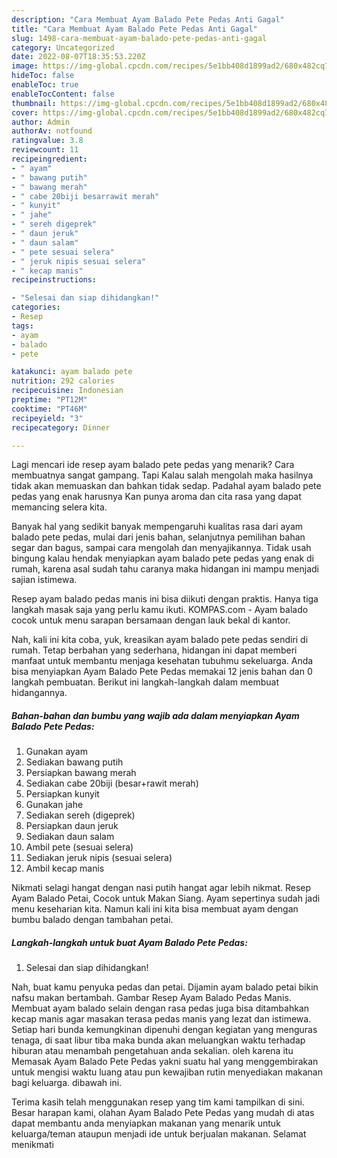 ```yaml
---
description: "Cara Membuat Ayam Balado Pete Pedas Anti Gagal"
title: "Cara Membuat Ayam Balado Pete Pedas Anti Gagal"
slug: 1498-cara-membuat-ayam-balado-pete-pedas-anti-gagal
category: Uncategorized
date: 2022-08-07T18:35:53.220Z
image: https://img-global.cpcdn.com/recipes/5e1bb408d1899ad2/680x482cq70/ayam-balado-pete-pedas-foto-resep-utama.jpg
hideToc: false
enableToc: true
enableTocContent: false
thumbnail: https://img-global.cpcdn.com/recipes/5e1bb408d1899ad2/680x482cq70/ayam-balado-pete-pedas-foto-resep-utama.jpg
cover: https://img-global.cpcdn.com/recipes/5e1bb408d1899ad2/680x482cq70/ayam-balado-pete-pedas-foto-resep-utama.jpg
author: Admin
authorAv: notfound
ratingvalue: 3.8
reviewcount: 11
recipeingredient:
- " ayam"
- " bawang putih"
- " bawang merah"
- " cabe 20biji besarrawit merah"
- " kunyit"
- " jahe"
- " sereh digeprek"
- " daun jeruk"
- " daun salam"
- " pete sesuai selera"
- " jeruk nipis sesuai selera"
- " kecap manis"
recipeinstructions:

- "Selesai dan siap dihidangkan!"
categories:
- Resep
tags:
- ayam
- balado
- pete

katakunci: ayam balado pete 
nutrition: 292 calories
recipecuisine: Indonesian
preptime: "PT12M"
cooktime: "PT46M"
recipeyield: "3"
recipecategory: Dinner

---
```



Lagi mencari ide resep ayam balado pete pedas yang menarik? Cara membuatnya sangat gampang. Tapi Kalau salah mengolah maka hasilnya tidak akan memuaskan dan bahkan tidak sedap. Padahal ayam balado pete pedas yang enak harusnya Kan punya aroma dan cita rasa yang dapat memancing selera kita.


Banyak hal yang sedikit banyak mempengaruhi kualitas rasa dari ayam balado pete pedas, mulai dari jenis bahan, selanjutnya pemilihan bahan segar dan bagus, sampai cara mengolah dan menyajikannya. Tidak usah bingung kalau hendak menyiapkan ayam balado pete pedas yang enak di rumah, karena asal sudah tahu caranya maka hidangan ini mampu menjadi sajian istimewa.

Resep ayam balado pedas manis ini bisa diikuti dengan praktis. Hanya tiga langkah masak saja yang perlu kamu ikuti. KOMPAS.com - Ayam balado cocok untuk menu sarapan bersamaan dengan lauk bekal di kantor.


Nah, kali ini kita coba, yuk, kreasikan ayam balado pete pedas sendiri di rumah. Tetap berbahan yang sederhana, hidangan ini dapat memberi manfaat untuk membantu menjaga kesehatan tubuhmu sekeluarga. Anda bisa menyiapkan Ayam Balado Pete Pedas memakai 12 jenis bahan dan 0 langkah pembuatan. Berikut ini langkah-langkah dalam membuat hidangannya.

<!--inarticleads1-->

##### Bahan-bahan dan bumbu yang wajib ada dalam menyiapkan Ayam Balado Pete Pedas:

1. Gunakan  ayam
1. Sediakan  bawang putih
1. Persiapkan  bawang merah
1. Sediakan  cabe 20biji (besar+rawit merah)
1. Persiapkan  kunyit
1. Gunakan  jahe
1. Sediakan  sereh (digeprek)
1. Persiapkan  daun jeruk
1. Sediakan  daun salam
1. Ambil  pete (sesuai selera)
1. Sediakan  jeruk nipis (sesuai selera)
1. Ambil  kecap manis


Nikmati selagi hangat dengan nasi putih hangat agar lebih nikmat. Resep Ayam Balado Petai, Cocok untuk Makan Siang. Ayam sepertinya sudah jadi menu keseharian kita. Namun kali ini kita bisa membuat ayam dengan bumbu balado dengan tambahan petai. 

<!--inarticleads2-->

##### Langkah-langkah untuk buat Ayam Balado Pete Pedas:


1. Selesai dan siap dihidangkan!

Nah, buat kamu penyuka pedas dan petai. Dijamin ayam balado petai bikin nafsu makan bertambah. Gambar Resep Ayam Balado Pedas Manis. Membuat ayam balado selain dengan rasa pedas juga bisa ditambahkan kecap manis agar masakan terasa pedas manis yang lezat dan istimewa. Setiap hari bunda kemungkinan dipenuhi dengan kegiatan yang menguras tenaga, di saat libur tiba maka bunda akan meluangkan waktu terhadap hiburan atau menambah pengetahuan anda sekalian. oleh karena itu Memasak Ayam Balado Pete Pedas yakni suatu hal yang menggembirakan untuk mengisi waktu luang atau pun kewajiban rutin menyediakan makanan bagi keluarga. dibawah ini. 

Terima kasih telah menggunakan resep yang tim kami tampilkan di sini. Besar harapan kami, olahan Ayam Balado Pete Pedas yang mudah di atas dapat membantu anda menyiapkan makanan yang menarik untuk keluarga/teman ataupun menjadi ide untuk berjualan makanan. Selamat menikmati
